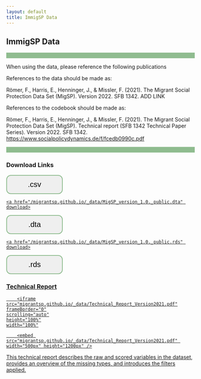 ```yaml
---
layout: default
title: ImmigSP Data
---
```

<p style="text-align: center;">
<h2> ImmigSP Data </h2>
</p>

<hr width="60%"
    color="#8fbc8f"
        high="30px" 
        align="center">
        


When using the data, please reference the following publications 

References to the data should be made as:

Römer, F., Harris, E., Henninger, J., & Missler, F. (2021). The Migrant Social Protection Data Set (MigSP). Version 2022. SFB 1342. ADD LINK

References to the codebook should be made as:

Römer, F., Harris, E., Henninger, J., & Missler, F. (2021). The Migrant Social Protection Data Set (MigSP). Technical report (SFB 1342 Technical Paper Series). Version 2022. SFB 1342. https://www.socialpolicydynamics.de/f/fcedb0990c.pdf

<hr width="100%" 
    color="#8fbc8f"
        size="10px" 
        align="center">
    
   

<h3> Download Links </h3>

<!-- Add icon library -->
<link rel="stylesheet" href="https://cdnjs.cloudflare.com/ajax/libs/font-awesome/4.7.0/css/font-awesome.min.css">
<style>
.btn {
  background-color:;
  border: 2px solid #8fbc8f;
    border-radius: 12px;
  color: black;
  padding: 12px 30px;
  cursor: pointer;
  font-size: 20px;}
    /* Darker background on mouse-over */
.btn:hover {
  background-color: #8fbc8f;
}
    </style>
<!-- Auto width -->

<a href="/migrantsp.github.io/_data/MigSP_version_1.0._public.csv" download>
<button class="btn" style="width:30%"><i class="fa fa-download"></i> .csv </button>
            
    
    <a href="/migrantsp.github.io/_data/MigSP_version_1.0._public.dta" download>
<button class="btn" style="width:30%"><i class="fa fa-download"></i> .dta </button>
    
    
    <a href="/migrantsp.github.io/_data/MigSP_version_1.0._public.rds" download>
<button class="btn" style="width:30%"><i class="fa fa-download"></i> .rds </button>
             

<style>
      hr {
        width: 100%;
        height: 15px;
        margin-left: auto;
        margin-right: auto;
        background-color: #8fbc8f;
      }
    </style>
       
 <h3> Technical Report </h3>
       
        <iframe
    src="migrantsp.github.io/_data/Technical_Report_Version2021.pdf"
    frameBorder="0"
    scrolling="auto"
    height="100%"
    width="100%"
></iframe>

        <embed src="migrantsp.github.io/_data/Technical_Report_Version2021.pdf" width="500px" height="1200px" />
        
<p>This technical report describes the raw and scored variables in the dataset, provides an overview of the missing types, and introduces the filters applied.</p>
        
